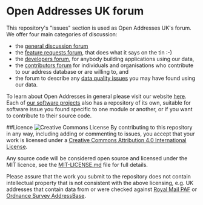 Open Addresses UK forum
=======================

This repository's "issues" section is used as Open Addresses UK's forum. We offer four main categories of discussion:

- the [general discussion forum](https://github.com/OpenAddressesUK/forum/labels/general%20discussion)
- the [feature requests forum](https://github.com/OpenAddressesUK/forum/labels/feature%20requests), that does what it says on the tin :-)
- the [developers forum](https://github.com/OpenAddressesUK/forum/labels/development), for anybody building applications using our data, 
- the [contributors forum](https://github.com/OpenAddressesUK/forum/labels/contributors) for individuals and organisations who contribute to our address database or are willing to, and
- the forum to describe any [data quality issues](https://github.com/OpenAddressesUK/forum/labels/data%20quality) you may have found using our data.

To learn about Open Addresses in general please visit our website [here](http://openaddressesuk.org). Each of [our software projects](https://github.com/OpenAddressesUK) also has a repository of its own, suitable for software issue you found specific to one module or another, or if you want to contribute to their source code.

##Licence
![Creative Commons License](http://i.creativecommons.org/l/by/4.0/88x31.png "Creative Commons License") By contributing to this repository in any way, including adding or commenting to issues, you accept that your work is licensed under a [Creative Commons Attribution 4.0 International License](http://creativecommons.org/licenses/by/4.0/). 

Any source code will be considered open source and licensed under the MIT licence, see the [MIT-LICENSE.md](MIT-LICENSE.md) file for full details. 

Please assure that the work you submit to the repository does not contain intellectual property that is not consistent with the above licensing, e.g. UK addresses that contain data from or were checked against [Royal Mail PAF](http://www.poweredbypaf.com/) or [Ordnance Survey AddressBase](http://www.ordnancesurvey.co.uk/business-and-government/products/addressbase-products.html).
